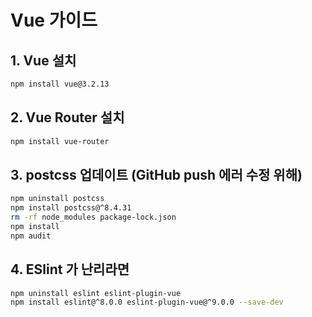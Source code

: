 # Vue 가이드
## 1. Vue 설치
```bash
npm install vue@3.2.13
```

## 2. Vue Router 설치
```bash
npm install vue-router
```

## 3. postcss 업데이트 (GitHub push 에러 수정 위해)
```bash
npm uninstall postcss
npm install postcss@^8.4.31
rm -rf node_modules package-lock.json
npm install
npm audit
```

## 4. ESlint 가 난리라면
```bash
npm uninstall eslint eslint-plugin-vue
npm install eslint@^8.0.0 eslint-plugin-vue@^9.0.0 --save-dev
```